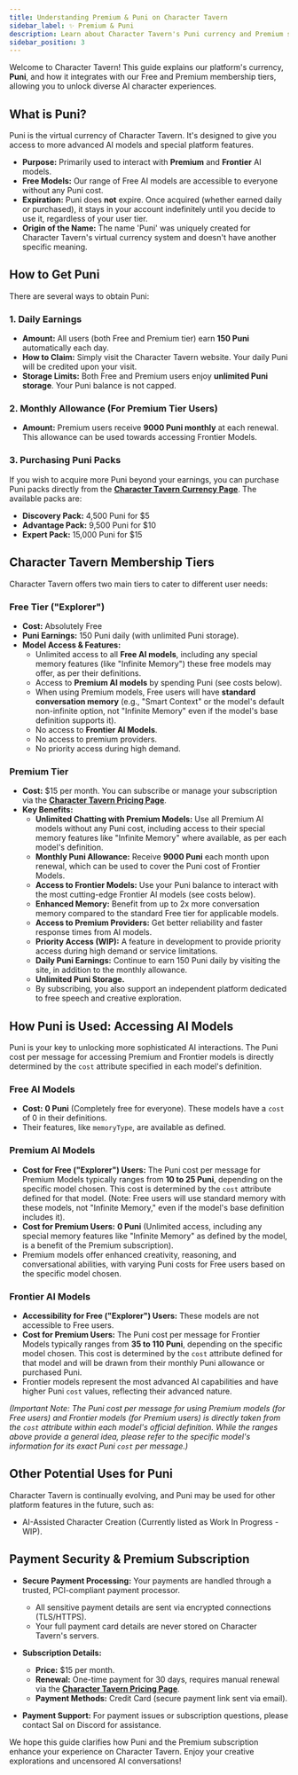 ```yaml
---
title: Understanding Premium & Puni on Character Tavern
sidebar_label: ✨ Premium & Puni
description: Learn about Character Tavern's Puni currency and Premium subscription. Understand how to earn, buy, and spend Puni, access different AI models, and the benefits of the $15/month Premium tier.
sidebar_position: 3
---
```


Welcome to Character Tavern! This guide explains our platform's currency, **Puni**, and how it integrates with our Free and Premium membership tiers, allowing you to unlock diverse AI character experiences.

## What is Puni?

Puni is the virtual currency of Character Tavern. It's designed to give you access to more advanced AI models and special platform features.

* **Purpose:** Primarily used to interact with **Premium** and **Frontier** AI models.
* **Free Models:** Our range of Free AI models are accessible to everyone without any Puni cost.
* **Expiration:** Puni does **not** expire. Once acquired (whether earned daily or purchased), it stays in your account indefinitely until you decide to use it, regardless of your user tier.
* **Origin of the Name:** The name 'Puni' was uniquely created for Character Tavern's virtual currency system and doesn't have another specific meaning.

## How to Get Puni

There are several ways to obtain Puni:

### 1. Daily Earnings
* **Amount:** All users (both Free and Premium tier) earn **150 Puni** automatically each day.
* **How to Claim:** Simply visit the Character Tavern website. Your daily Puni will be credited upon your visit.
* **Storage Limits:** Both Free and Premium users enjoy **unlimited Puni storage**. Your Puni balance is not capped.

### 2. Monthly Allowance (For Premium Tier Users)
* **Amount:** Premium users receive **9000 Puni monthly** at each renewal. This allowance can be used towards accessing Frontier Models.

### 3. Purchasing Puni Packs
If you wish to acquire more Puni beyond your earnings, you can purchase Puni packs directly from the [**Character Tavern Currency Page**](https://character-tavern.com/currency).
The available packs are:
* **Discovery Pack:** 4,500 Puni for $5
* **Advantage Pack:** 9,500 Puni for $10
* **Expert Pack:** 15,000 Puni for $15

## Character Tavern Membership Tiers

Character Tavern offers two main tiers to cater to different user needs:

### Free Tier ("Explorer")
* **Cost:** Absolutely Free
* **Puni Earnings:** 150 Puni daily (with unlimited Puni storage).
* **Model Access & Features:**
    * Unlimited access to all **Free AI models**, including any special memory features (like "Infinite Memory") these free models may offer, as per their definitions.
    * Access to **Premium AI models** by spending Puni (see costs below).
    * When using Premium models, Free users will have **standard conversation memory** (e.g., "Smart Context" or the model's default non-infinite option, not "Infinite Memory" even if the model's base definition supports it).
    * No access to **Frontier AI Models**.
    * No access to premium providers.
    * No priority access during high demand.

### Premium Tier
* **Cost:** $15 per month. You can subscribe or manage your subscription via the [**Character Tavern Pricing Page**](https://character-tavern.com/store/pricing).
* **Key Benefits:**
    * **Unlimited Chatting with Premium Models:** Use all Premium AI models without any Puni cost, including access to their special memory features like "Infinite Memory" where available, as per each model's definition.
    * **Monthly Puni Allowance:** Receive **9000 Puni** each month upon renewal, which can be used to cover the Puni cost of Frontier Models.
    * **Access to Frontier Models:** Use your Puni balance to interact with the most cutting-edge Frontier AI models (see costs below).
    * **Enhanced Memory:** Benefit from up to 2x more conversation memory compared to the standard Free tier for applicable models.
    * **Access to Premium Providers:** Get better reliability and faster response times from AI models.
    * **Priority Access (WIP):** A feature in development to provide priority access during high demand or service limitations.
    * **Daily Puni Earnings:** Continue to earn 150 Puni daily by visiting the site, in addition to the monthly allowance.
    * **Unlimited Puni Storage.**
    * By subscribing, you also support an independent platform dedicated to free speech and creative exploration.

## How Puni is Used: Accessing AI Models

Puni is your key to unlocking more sophisticated AI interactions. The Puni cost per message for accessing Premium and Frontier models is directly determined by the `cost` attribute specified in each model's definition.

### Free AI Models
* **Cost:** **0 Puni** (Completely free for everyone). These models have a `cost` of 0 in their definitions.
* Their features, like `memoryType`, are available as defined.

### Premium AI Models
* **Cost for Free ("Explorer") Users:** The Puni cost per message for Premium Models typically ranges from **10 to 25 Puni**, depending on the specific model chosen. This cost is determined by the `cost` attribute defined for that model. (Note: Free users will use standard memory with these models, not "Infinite Memory," even if the model's base definition includes it).
* **Cost for Premium Users:** **0 Puni** (Unlimited access, including any special memory features like "Infinite Memory" as defined by the model, is a benefit of the Premium subscription).
* Premium models offer enhanced creativity, reasoning, and conversational abilities, with varying Puni costs for Free users based on the specific model chosen.

### Frontier AI Models
* **Accessibility for Free ("Explorer") Users:** These models are not accessible to Free users.
* **Cost for Premium Users:** The Puni cost per message for Frontier Models typically ranges from **35 to 110 Puni**, depending on the specific model chosen. This cost is determined by the `cost` attribute defined for that model and will be drawn from their monthly Puni allowance or purchased Puni.
* Frontier models represent the most advanced AI capabilities and have higher Puni `cost` values, reflecting their advanced nature.

*(Important Note: The Puni cost per message for using Premium models (for Free users) and Frontier models (for Premium users) is directly taken from the `cost` attribute within each model's official definition. While the ranges above provide a general idea, please refer to the specific model's information for its exact Puni `cost` per message.)*

## Other Potential Uses for Puni
Character Tavern is continually evolving, and Puni may be used for other platform features in the future, such as:
* AI-Assisted Character Creation (Currently listed as Work In Progress - WIP).

## Payment Security & Premium Subscription

* **Secure Payment Processing:** Your payments are handled through a trusted, PCI-compliant payment processor.
    * All sensitive payment details are sent via encrypted connections (TLS/HTTPS).
    * Your full payment card details are never stored on Character Tavern's servers.

* **Subscription Details:**
    * **Price:** $15 per month.
    * **Renewal:** One-time payment for 30 days, requires manual renewal via the [**Character Tavern Pricing Page**](https://character-tavern.com/store/pricing).
    * **Payment Methods:** Credit Card (secure payment link sent via email).

* **Payment Support:** For payment issues or subscription questions, please contact Sal on Discord for assistance.

We hope this guide clarifies how Puni and the Premium subscription enhance your experience on Character Tavern. Enjoy your creative explorations and uncensored AI conversations!